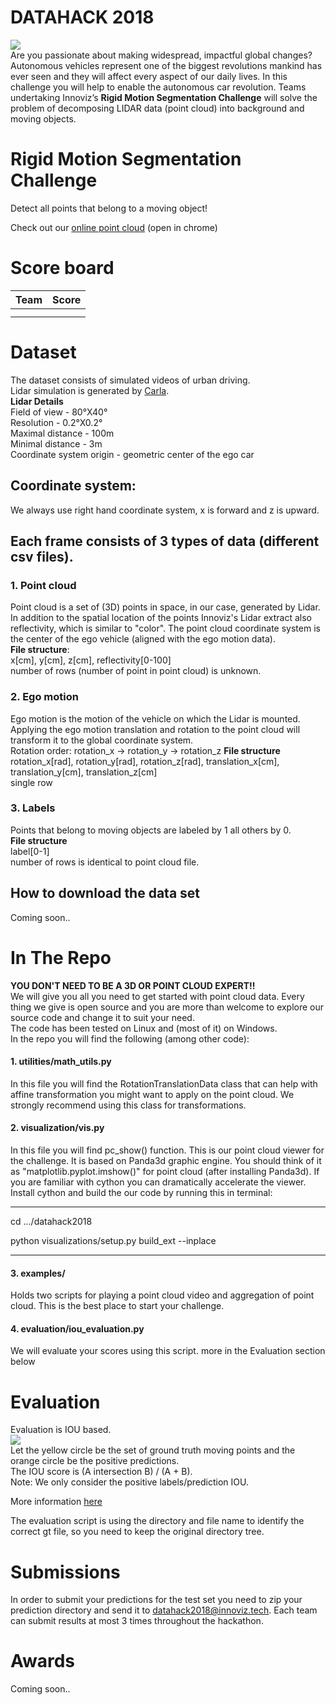 
# DATAHACK 2018
![](https://cdn.oemoffhighway.com/files/base/acbm/ooh/image/2018/01/640w/Innoviz_Logo_Hi_Res_LiDAR.5a4f8282e7012.jpg)\
Are you passionate about making widespread, impactful global changes? Autonomous vehicles represent one of the biggest revolutions mankind has ever seen and they will affect every aspect of our daily lives. In this challenge you will help to enable the autonomous car revolution. Teams undertaking Innoviz’s **Rigid Motion Segmentation Challenge** will solve the problem of decomposing LIDAR data (point cloud) into background and moving objects.
# Rigid Motion Segmentation Challenge
Detect all points that belong to a moving object!

Check out our [online point cloud](https://innoviz-datahack.s3.amazonaws.com/index.html) (open in chrome)

# Score board
| Team | Score |
| ------ | ------ |
|   |   |
|   |   |

# Dataset
The dataset consists of simulated videos of urban driving.\
Lidar simulation is generated by [Carla](http://carla.org/).\
**Lidar Details**\
Field of view - 80°X40°\
Resolution - 0.2°X0.2°\
Maximal distance - 100m\
Minimal distance - 3m\
Coordinate system origin - geometric center of the ego car
## Coordinate system:
We always use right hand coordinate system, x is forward and z is upward.
## Each frame consists of 3 types of data (different csv files).
### 1. Point cloud
Point cloud is a set of (3D) points in space, in our case, generated by Lidar.
In addition to the spatial location of the points Innoviz's Lidar extract also reflectivity, which is similar to "color". 
The point cloud coordinate system is the center of the ego vehicle (aligned with the ego motion data). \
**File structure**:\
x[cm], y[cm], z[cm], reflectivity[0-100]\
number of rows (number of point in point cloud) is unknown.

### 2. Ego motion
Ego motion is the motion of the vehicle on which the Lidar is mounted. Applying the ego motion translation and rotation to the point cloud will transform it to the global coordinate system. \
Rotation order: rotation_x -> rotation_y -> rotation_z
**File structure**\
rotation_x[rad], rotation_y[rad], rotation_z[rad], translation_x[cm], translation_y[cm], translation_z[cm]\
single row 

### 3. Labels
Points that belong to moving objects are labeled by 1 all others by 0.\
**File structure**\
label[0-1]\
number of rows is identical to point cloud file.
## How to download the data set
Coming soon..
# In The Repo
**YOU DON'T NEED TO BE A 3D OR POINT CLOUD EXPERT!!**\
We will give you all you need to get started with point cloud data. Every thing we give is open source and you are more than welcome to explore our source code and change it to suit your need.\
The code has been tested on Linux and (most of it) on Windows.\
In the repo you will find the following (among other code):

#### 1. utilities/math_utils.py 
In this file you will find the RotationTranslationData class that can help with affine transformation you might want to apply on the point cloud. We strongly recommend using this class for transformations. 

#### 2. visualization/vis.py 
In this file you will find pc_show() function. This is our point cloud viewer for the challenge. It is based on Panda3d graphic engine. You should think of it as "matplotlib.pyplot.imshow()" for point cloud (after installing Panda3d).
If you are familiar with cython you can dramatically accelerate the viewer. Install cython and build the our code by running this in terminal:
___
cd .../datahack2018

python visualizations/setup.py build_ext --inplace
___

#### 3. examples/
Holds two scripts for playing a point cloud video and aggregation of point cloud. This is the best place to start your challenge.

#### 4. evaluation/iou_evaluation.py 
We will evaluate your scores using this script. more in the Evaluation section below

# Evaluation
Evaluation is IOU based.\
![](https://upload.wikimedia.org/wikipedia/commons/thumb/1/1f/Intersection_of_sets_A_and_B.svg/371px-Intersection_of_sets_A_and_B.svg.png)\
Let the yellow circle be the set of ground truth moving points and the orange circle be the positive predictions.\
The IOU score is (A intersection B) / (A + B).\
Note: We only consider the positive labels/prediction IOU.

More information [here](https://www.cityscapes-dataset.com/benchmarks/#scene-labeling-task)

The evaluation script is using the directory and file name to identify the correct gt file, so you need to keep the original directory tree. 


# Submissions

In order to submit your predictions for the test set you need to zip your prediction directory and send it to datahack2018@innoviz.tech. Each team can submit results at most 3 times throughout the hackathon.

# Awards
Coming soon..
